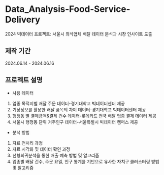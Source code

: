 # Data_Analysis-Food-Service-Delivery
2024 빅데이터 프로젝트: 서울시 외식업체 배달 데이터 분석과 시장 인사이트 도출

## 제작 기간 ##
2024.06.14 - 2024.06.16 

## 프로젝트 설명 ##
- 사용 데이터
1. 업종 목적지별 배달 주문 데이터-경기대학교 빅데이터센터 제공
2. 기상정보를 활용한 배달 품목의 차이 데이터-경기대학교 빅데이터센터 제공
3. 행정동 별 결제금액&결제 건수 데이터-롯데카드 전국 배달 업종 결제 데이터 제공
4. 서울시 행정동 단위 거주인구 데이터-서울특별시 빅데이터 캠퍼스 제공

- 분석 방법
1. 자료 전처리 과정
2. 자료 시각화 및 데이터 확인 과정
3. 선형회귀분석을 통한 매출 예측 방법 및 알고리즘
4. 업종별 배달 건수, 주문 요일, 인구 통계를 기반으로 유사한 자치구 클러스터링 방법 및 알고리즘

